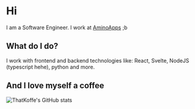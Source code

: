 # Hi
I am a Software Engineer. I work at [AminoApps](https://github.com/AminoApps) ;b 

## What do I do?
I work with frontend and backend technologies like: React, Svelte, NodeJS (typescript hehe), python and more.

## And I love myself a coffee

![ThatKoffe's GitHub stats](https://github-readme-stats.vercel.app/api?username=ThatKoffe&show_icons=true&theme=chartreuse-dark)
